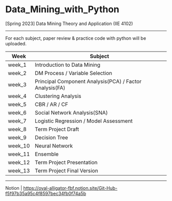 # Data_Mining_with_Python
[Spring 2023] Data Mining Theory and Application (IIE 4102)
***

For each subject, paper review & practice code with python will be uploaded.

|Week|Subject|
|------|-------|
|week_1|Introduction to Data Mining|
|week_2|DM Process / Variable Selection|
|week_3|Principal Component Analysis(PCA) / Factor Analysis(FA)|
|week_4|Clustering Analysis|
|week_5|CBR / AR / CF|
|week_6|Social Network Analysis(SNA)|
|week_7|Logistic Regression / Model Assessment|
|week_8|Term Project Draft|
|week_9|Decision Tree|
|week_10|Neural Network|
|week_11|Ensemble|
|week_12|Term Project Presentation|
|week_13|Term Project Final Version|


***
Notion | [https://oval-alligator-fbf.notion.site/Git-Hub-f5f97b35a95c4f8597bec34fb0f74a5b
](https://dune-voyage-468.notion.site/23-1-DM-a9f4c5f3d09046ef97d32831a8b9c30f)
